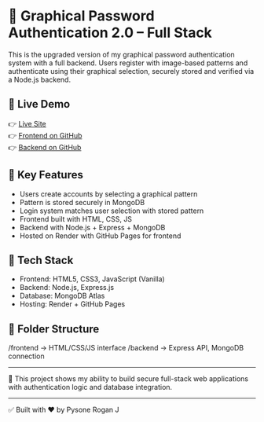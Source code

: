 # 🔐 Graphical Password Authentication 2.0 – Full Stack

This is the upgraded version of my graphical password authentication system with a full backend. Users register with image-based patterns and authenticate using their graphical selection, securely stored and verified via a Node.js backend.

## 🔗 Live Demo
👉 [Live Site](https://graphical-auth-frontend.onrender.com/)  
👉 [Frontend on GitHub](https://github.com/PysoneRogan/Graphical-Password-Authentication-2.0/tree/main/frontend)  
👉 [Backend on GitHub](https://github.com/PysoneRogan/Graphical-Password-Authentication-2.0/tree/main/backend)

## 🧠 Key Features
- Users create accounts by selecting a graphical pattern
- Pattern is stored securely in MongoDB
- Login system matches user selection with stored pattern
- Frontend built with HTML, CSS, JS
- Backend with Node.js + Express + MongoDB
- Hosted on Render with GitHub Pages for frontend

## 🧰 Tech Stack
- Frontend: HTML5, CSS3, JavaScript (Vanilla)
- Backend: Node.js, Express.js
- Database: MongoDB Atlas
- Hosting: Render + GitHub Pages

## 📂 Folder Structure
/frontend → HTML/CSS/JS interface
/backend → Express API, MongoDB connection

---

🚀 This project shows my ability to build secure full-stack web applications with authentication logic and database integration.

---
✅ Built with ❤️ by Pysone Rogan J

